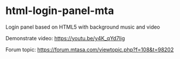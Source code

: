 # html-login-panel-mta
Login panel based on HTML5 with background music and video

Demonstrate video: https://youtu.be/y4K_qYd7Iig

Forum topic: https://forum.mtasa.com/viewtopic.php?f=108&t=98202

